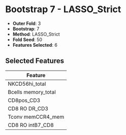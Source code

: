 # Bootstrap 7 - LASSO_Strict

- **Outer Fold**: 3
- **Bootstrap**: 7
- **Method**: LASSO_Strict
- **Fold Seed**: 50
- **Features Selected**: 6

## Selected Features

| Feature |
|---------|
| NKCD56hi_total |
| Bcells memory_total |
| CD8pos_CD3 |
| CD8 RO DR_CD3 |
| Tconv memCCR4_mem |
| CD8 RO intB7_CD8 |
